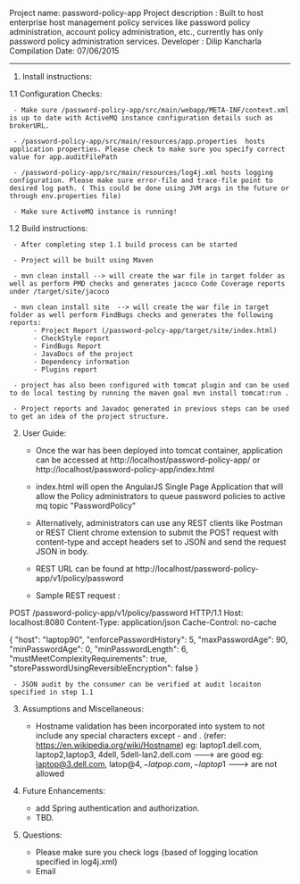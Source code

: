 Project name: password-policy-app
Project description : Built to host enterprise host management policy services like password policy administration, account policy administration, etc., currently has only password policy administration services.
Developer : Dilip Kancharla
Compilation Date: 07/06/2015

---------------------------------------------------------------

1. Install instructions:

  1.1 Configuration Checks:

     - Make sure /password-policy-app/src/main/webapp/META-INF/context.xml is up to date with ActiveMQ instance configuration details such as brokerURL.
     
     - /password-policy-app/src/main/resources/app.properties  hosts application properties. Please check to make sure you specify correct value for app.auditFilePath
     
     - /password-policy-app/src/main/resources/log4j.xml hosts logging configuration. Please make sure error-file and trace-file point to desired log path. ( This could be done using JVM args in the future or through env.properties file)
     
     - Make sure ActiveMQ instance is running!

  1.2 Build instructions:

     - After completing step 1.1 build process can be started
     
     - Project will be built using Maven 
     
     - mvn clean install --> will create the war file in target folder as well as perform PMD checks and generates jacoco Code Coverage reports under /target/site/jacoco
     
     - mvn clean install site  --> will create the war file in target folder as well perform FindBugs checks and generates the following reports:
          - Project Report (/password-polcy-app/target/site/index.html)
          - CheckStyle report
          - FindBugs Report
          - JavaDocs of the project
          - Dependency information
          - Plugins report
     
     - project has also been configured with tomcat plugin and can be used to do local testing by running the maven goal mvn install tomcat:run . 
          
     - Project reports and Javadoc generated in previous steps can be used to get an idea of the project structure.     
         
2. User Guide:
  
     - Once the war has been deployed into tomcat container, application can be accessed at http://localhost/password-policy-app/ or http://localhost/password-policy-app/index.html
     
     - index.html will open the AngularJS Single Page Application that will allow the Policy administrators to queue password policies to active mq topic "PasswordPolicy"

     - Alternatively, administrators can use any REST clients like Postman or REST Client chrome extension to submit the POST request with content-type and accept headers set to JSON and send the request JSON in body.
     
     - REST URL can be found at http://localhost/password-policy-app/v1/policy/password
  
     - Sample REST request :

POST /password-policy-app/v1/policy/password HTTP/1.1
Host: localhost:8080
Content-Type: application/json
Cache-Control: no-cache

{ "host": "laptop90", "enforcePasswordHistory": 5, "maxPasswordAge": 90, "minPasswordAge": 0, "minPasswordLength": 6, "mustMeetComplexityRequirements": true, "storePasswordUsingReversibleEncryption": false } 

     - JSON audit by the consumer can be verified at audit locaiton specified in step 1.1
     
3. Assumptions and Miscellaneous:

     - Hostname validation has been incorporated into system to not include any special characters except - and . (refer: https://en.wikipedia.org/wiki/Hostname)
     eg: laptop1.dell.com, laptop2,laptop3, 4dell, 5dell-lan2.dell.com ---> are good
     eg: laptop@3.dell.com, latop@$4, -latpop.com, -laptop$1 ---> are not allowed 
            
  
 4. Future Enhancements:
 
     - add Spring authentication and authorization.
     - TBD.
     
  5. Questions:
     
      - Please make sure you check logs {based of logging location specified in log4j.xml}
     - Email 
